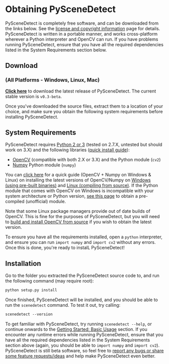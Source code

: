 
# Obtaining PySceneDetect

PySceneDetect is completely free software, and can be downloaded from the links below.  See the [license and copyright information](copyright.md) page for details.  PySceneDetect is written in a portable manner, and works cross-platform wherever a Python interpreter and OpenCV can run.  If you have problems running PySceneDetect, ensure that you have all the required dependencies listed in the System Requirements section below.

## Download

###  (All Platforms - Windows, Linux, Mac)

[**Click here**](https://github.com/Breakthrough/PySceneDetect/releases) to download the latest release of PySceneDetect.  The current stable version is `v0.3-beta`.

Once you've downloaded the source files, extract them to a location of your choice, and make sure you obtain the following system requirements before installing PySceneDetect.

## System Requirements

PySceneDetect requires [Python 2 or 3](https://www.python.org/) (tested on 2.7.X, untested but should work on 3.X) and the following libraries ([quick install guide](http://breakthrough.github.io/Installing-OpenCV/)):

 - [OpenCV](http://opencv.org/) (compatible with both 2.X or 3.X) and the Python module (`cv2`)
 - [Numpy](http://sourceforge.net/projects/numpy/) Python module (`numpy`)

You can [click here](http://breakthrough.github.io/Installing-OpenCV/) for a quick guide (OpenCV + Numpy on Windows & Linux) on installing the latest versions of OpenCV/Numpy on [Windows (using pre-built binaries)](http://breakthrough.github.io/Installing-OpenCV/#installing-on-windows-pre-built-binaries) and [Linux (compiling from source)](http://breakthrough.github.io/Installing-OpenCV/#installing-on-linux-compiling-from-source).  If the Python module that comes with OpenCV on Windows is incompatible with your system architecture or Python version, [see this page](http://www.lfd.uci.edu/~gohlke/pythonlibs/#opencv) to obtain a pre-compiled (unofficial) module.

Note that some Linux package managers provide out of date builds of OpenCV.  This is fine for the purposes of PySceneDetect, but you will need to [build and install OpenCV from source](http://breakthrough.github.io/Installing-OpenCV/#installing-on-linux-compiling-from-source) if you wish to obtain the latest version.  
                                                                                                                                                                                                                                                                                                                                                                                                                                                                                                                                                                                                                                                                                                                                                                                                                                                                                                                                                                                                                                                                                                                                                                                                                                                                                                                                                                                                                                                                                                                                                                                                                                                                                                                                                                                                                                                                                                                                                                                                                                                                                                                                                                                                                                                                                                                                                                                                                                                                                                                                                                                                                                                                                                                                                                                                                                                                                                                                                                                                                                                                                                                                                                                                           
To ensure you have all the requirements installed, open a `python` interpreter, and ensure you can run `import numpy` and `import cv2` without any errors.  Once this is done, you're ready to instalL PySceneDetect!

## Installation

Go to the folder you extracted the PySceneDetect source code to, and run the following command (may require root):

```rst
python setup.py install
```

Once finished, PySceneDetect will be installed, and you should be able to run the `scenedetect` command.  To test it out, try calling:

```rst
scenedetect --version
```

To get familiar with PySceneDetect, try running `scenedetect --help`, or continue onwards to the [Getting Started: Basic Usage](examples/usage.md) section.  If you encounter any runtime errors while running PySceneDetect, ensure that you have all the required dependencies listed in the System Requirements section above (again, you should be able to `import numpy` and `import cv2`).  PySceneDetect is still beta software, so feel free to [report any bugs or share some feature requests/ideas](contributing.md) and help make PySceneDetect even better.

